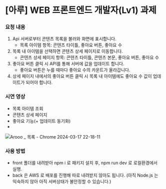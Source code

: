 # [아루] WEB 프론트엔드 개발자(Lv1) 과제

### 요청 내용
1. Api 서버로부터 콘텐츠 목록을 불러와 화면에 표시합니다.
    - 목록 아이템 항목: 콘텐츠 타이틀, 좋아요 버튼, 좋아요 수
2. 목록 내 아이템을 선택하면 콘텐츠 상세 페이지로 이동합니다.
    - 콘텐츠 상세 페이지 항목: 콘텐츠 타이틀, 콘텐츠 본문, 좋아요 버튼, 좋아요 수
3. 좋아요 버튼 클릭 시 API를 통해 서버에 값을 업데이트 합니다.
    - 좋아요 버튼은 누를 때마다 좋아요 수의 카운트가 올라갑니다.
4. 상세 페이지 내에서의 좋아요 버튼 클릭 시 목록 내 아이템에도 좋아요 수 값이 업데이트가 되어야 합니다.


### 시연 영상
- 목록 아이템 조회
- 콘텐츠 상세 페이지
- 좋아요 기능(+ 업데이트 동기화)
- 
![Arooo _ 목록 - Chrome 2024-03-17 22-18-11](https://github.com/yngjnhykk/Arooo-project/assets/143480840/e7792903-4542-4802-857c-9a97e4bc18b1)


### 사용 방법

- front 폴더를 내려받아 npm i 로 패키지 설치 후, npm run dev 로 로컬환경에서 실행.
- back 은 AWS 로 배포를 진행해 따로 내려받지 않아도 됩니다.
(아직 Node.js 는 익숙하지 않아 아직 서버상태가 불안정할 수 있습니다.) 
